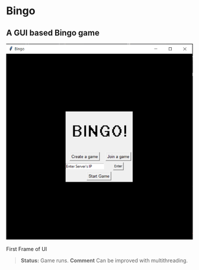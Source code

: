# Bingo
## A GUI based Bingo game
![GUI Window](./main_ui.png) 

First Frame of UI
> **Status:** Game runs.
> **Comment** Can be improved with multithreading.

